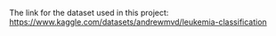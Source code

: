 The link for the dataset used in this project: https://www.kaggle.com/datasets/andrewmvd/leukemia-classification